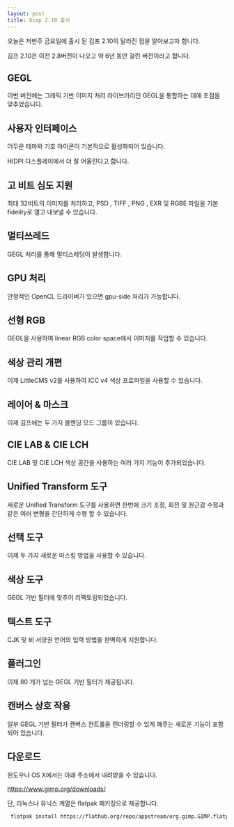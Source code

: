 ```yaml
---
layout: post
title: Gimp 2.10 출시
---
```


오늘은 저번주 금요일에 출시 된 김프 2.10의 달라진 점을 알아보고자 합니다.

김프 2.10은 이전 2.8버전이 나오고 약 6년 동안 걸린 버전이라고 합니다.

## GEGL

이번 버전에는 그래픽 기반 이미지 처리 라이브러리인 GEGL을 통합하는 데에 초점을 맞추었습니다.

## 사용자 인터페이스

어두운 테마와 기호 아이콘이 기본적으로 활성화되어 있습니다.

HIDPI 디스플레이에서 더 잘 어울린다고 합니다.

## 고 비트 심도 지원

최대 32비트의 이미지를 처리하고, PSD , TIFF , PNG , EXR 및 RGBE 파일을 기본 fidelity로 열고 내보낼 수 있습니다.

## 멀티쓰레드

GEGL 처리를 통해 멀티스레딩이 발생합니다.

## GPU 처리

안정적인 OpenCL 드라이버가 있으면 gpu-side 처리가 가능합니다.

## 선형 RGB

GEGL을 사용하여 linear RGB color space에서 이미지를 작업할 수 있습니다.

## 색상 관리 개편

이제 LittleCMS v2를 사용하여 ICC v4 색상 프로파일을 사용할 수 있습니다. 

## 레이어 & 마스크

이제 김프에는 두 가지 블렌딩 모드 그룹이 있습니다.

## CIE LAB & CIE LCH

CIE LAB 및 CIE LCH 색상 공간을 사용하는 여러 가지 기능이 추가되었습니다.

## Unified Transform 도구

새로운 Unified Transform 도구를 사용하면 한번에 크기 조정, 회전 및 원근감 수정과 같은 여러 변형을 간단하게 수행 할 수 있습니다.

## 선택 도구

이제 두 가지 새로운 마스킹 방법을 사용할 수 있습니다.

## 색상 도구

GEGL 기반 필터에 맞추어 리팩토링되었습니다.

## 텍스트 도구

CJK 및 비 서양권 언어의 입력 방법을 완벽하게 지원합니다.

## 플러그인

이제 80 개가 넘는 GEGL 기반 필터가 제공됩니다.

## 캔버스 상호 작용

일부 GEGL 기반 필터가 캔버스 컨트롤을 렌더링할 수 있게 해주는 새로운 기능이 포함되어 있습니다.

## 다운로드

윈도우나 OS X에서는 아래 주소에서 내려받을 수 있습니다.

https://www.gimp.org/downloads/

단, 리눅스나 유닉스 계열은 flatpak 패키징으로 제공합니다.

```bash
 flatpak install https://flathub.org/repo/appstream/org.gimp.GIMP.flatpakref 
```
